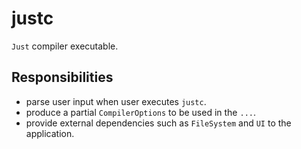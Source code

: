 # justc

`Just` compiler executable.

## Responsibilities

- parse user input when user executes `justc`.
- produce a partial `CompilerOptions` to be used in the `...`.
- provide external dependencies such as `FileSystem` and `UI` to the application.
